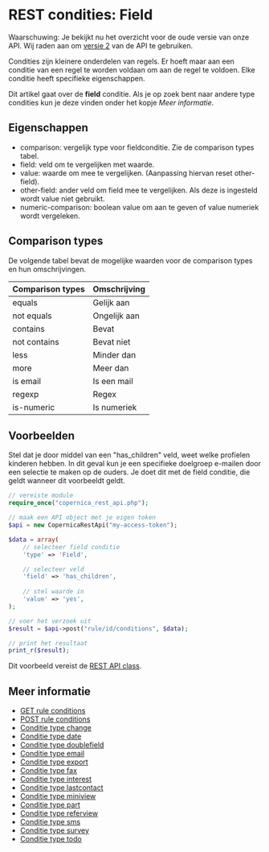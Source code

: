 # REST condities: Field

Waarschuwing: Je bekijkt nu het overzicht voor de oude versie van onze 
API. Wij raden aan om [versie 2](../restv2/rest-api.md) van de API te gebruiken.

Condities zijn kleinere onderdelen van regels. Er hoeft maar aan een 
conditie van een regel te worden voldaan om aan de regel te voldoen. 
Elke conditie heeft specifieke eigenschappen.

Dit artikel gaat over de **field** conditie. Als je op zoek bent 
naar andere type condities kun je deze vinden onder het kopje *Meer informatie*.

## Eigenschappen

* comparison:           vergelijk type voor fieldconditie. Zie de comparison types tabel.
* field:                veld om te vergelijken met waarde.
* value:                waarde om mee te vergelijken. (Aanpassing hiervan reset other-field).
* other-field:          ander veld om field mee te vergelijken. Als deze is ingesteld wordt value niet gebruikt.
* numeric-comparison:   boolean value om aan te geven of value numeriek wordt vergeleken.

## Comparison types

De volgende tabel bevat de mogelijke waarden voor de comparison types en hun
omschrijvingen.

| Comparison types | Omschrijving   |
|------------------|----------------|
|equals            | Gelijk aan     |
|not equals        | Ongelijk aan   |
|contains          | Bevat          |
|not contains      | Bevat niet     |
|less              | Minder dan     |
|more              | Meer dan       |
|is email          | Is een mail    |
|regexp            | Regex          |
|is-numeric        | Is numeriek    |

## Voorbeelden

Stel dat je door middel van een "has_children" veld, weet welke profielen 
kinderen hebben. In dit geval kun je een specifieke doelgroep e-mailen door
een selectie te maken op de ouders. Je doet dit met de field conditie, die 
geldt wanneer dit voorbeeldt geldt. 

```php
// vereiste module
require_once("copernica_rest_api.php");

// maak een API object met je eigen token
$api = new CopernicaRestApi("my-access-token");

$data = array(
    // selecteer field conditie
    'type' => 'Field',

    // selecteer veld
    'field' => 'has_children',
    
    // stel waarde in
    'value' => 'yes',
);

// voer het verzoek uit
$result = $api->post("rule/id/conditions", $data);

// print het resultaat
print_r($result);
```

Dit voorbeeld vereist de [REST API class](./rest-php).

## Meer informatie

* [GET rule conditions](rest-get-rule-conditions)
* [POST rule conditions](rest-post-rule-conditions)
* [Conditie type change](rest-condition-type-change)
* [Conditie type date](rest-condition-type-date)
* [Conditie type doublefield](rest-condition-type-doublefield)
* [Conditie type email](rest-condition-type-email)
* [Conditie type export](rest-condition-type-export)
* [Conditie type fax](rest-condition-type-fax)
* [Conditie type interest](rest-condition-type-interest)
* [Conditie type lastcontact](rest-condition-type-lastcontact)
* [Conditie type miniview](rest-condition-type-miniview)
* [Conditie type part](rest-condition-type-part)
* [Conditie type referview](rest-condition-type-referview)
* [Conditie type sms](rest-condition-type-sms)
* [Conditie type survey](rest-condition-type-survey)
* [Conditie type todo](rest-condition-type-todo)

